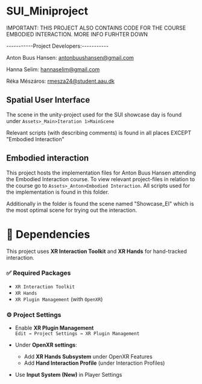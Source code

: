 # SUI_Miniproject
IMPORTANT: THIS PROJECT ALSO CONTAINS CODE FOR THE COURSE EMBODIED INTERACTION. MORE INFO FURHTER DOWN

-----------Project Developers:-----------

Anton Buus Hansen: antonbuushansen@gmail.com

Hanna Selim: hannaselim@gmail.com

Réka Mészáros: rmesza24@student.aau.dk

## Spatial User Interface

The scene in the unity-project used for the SUI showcase day is found under `Assets>_Main>Iteration 1>MainScene`

Relevant scripts (with describing comments) is found in all places EXCEPT "Embodied Interaction"


## Embodied interaction
This project hosts the implementation files for Anton Buus Hansen attending the Embodied Interaction course. To view relevant project-files in relation to the course go to `Assets>_Anton>Embodied Interaction`. All scripts used for the implementation is found in this folder. 

Additionally in the folder is found the scene named "Showcase_EI" which is the most optimal scene for trying out the interaction. 

# 👐 Dependencies

This project uses **XR Interaction Toolkit** and **XR Hands** for hand-tracked interaction.

### ✅ Required Packages
- `XR Interaction Toolkit`
- `XR Hands`
- `XR Plugin Management` (with `OpenXR`)

### ⚙️ Project Settings
- Enable **XR Plugin Management**  
  `Edit → Project Settings → XR Plugin Management`

- Under **OpenXR settings**:
  - Add **XR Hands Subsystem** under OpenXR Features
  - Add **Hand Interaction Profile** (under Interaction Profiles)

- Use **Input System (New)** in Player Settings
